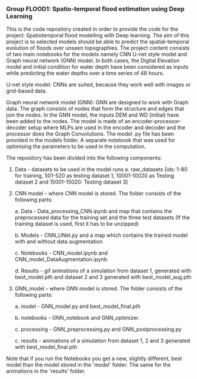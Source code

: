 ### Group FLOOD1: Spatio-temporal flood estimation using Deep Learning

This is the code repository created in order to provide the code for the project: Spatiotemporal flood modelling with Deep learning. The aim of this project is to selected models should be able to predict the spatial-temporal evolution of floods over unseen topographies.
The project content consists of two main notebooks for the models namely CNN U-net style model and Graph neural network (GNN) model. In both cases, the Digital Elevation model and initial condition for water depth have been considered as inputs while predicting the water depths over a time series of 48 hours. 

U-net style model: CNNs are suited, because they work well with images or grid-based data. 

Graph neural network model (GNN): GNN are designed to work with Graph data. The graph consists of nodes that form the structure and edges that join the nodes. In the GNN model, the inputs DEM and WD (initial) have been added to the nodes. The model is made of an encoder-processor-decoder setup where MLPs are used in the encoder and decoder and the processor does the Graph Convolutions. 
The model .py file has been provided in the models folder. A separate notebook that was used for optimising the parameters to be used in the computation.

The repository has been divided into the following components:
1. Data - datasets to be used in the model runs
	a. raw_datasets [ids: 1-80 for training, 501-520 as testing dataset 1, 10001-10020 as Testing dataset 2 and 15001-15020: Testing dataset 3]
2. CNN model - where CNN model is stored. The folder consists of the following parts:

   a. Data - Data_processing_CNN.ipynb and map that contains the preprocessed data for the training set and the three test datasets (If the training dataset is used, first it has to be unzipped)

   b. Models - CNN_UNet.py and a map which contains the trained model with and without data augmentation

   c. Notebooks - CNN_model.ipynb and CNN_model_DataAugmentation.ipynb

   d. Results - gif animations of a simulation from dataset 1, generated with best_model.pth and dataset 2 and 3 generated with best_model_aug.pth
   
4. GNN_model - where GNN model is stored. The folder consists of the following parts:

   a. model - GNN_model.py and best_model_final.pth
   
   b. notebooks - GNN_notebook and GNN_optimizer.
   
   c. processing - GNN_preprocessing.py and GNN_postprocessing.py

   c. results - animations of a simulation from dataset 1, 2 and 3 generated with best_model_final.pth

Note that if you run the Notebooks you get a new, slightly different, best model than the model stored in the 'model' folder. The same for the animations in the 'results' folder. 
